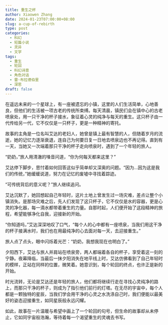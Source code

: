 ```yaml
---
title: 重生之杯
author: Xiaowen Zhang
date: 2024-01-23T07:00:00+08:00
slug: a-cup-of-rebirth
type: post
categories:
  - 科幻
  - 短篇小说
  - 灵异
  - 文学
tags:
  - 重生
  - 轮回
  - 科幻诗意
  - 角色对话
  - 雷·布拉德伯里
  - 深思
draft: false
---
```


在遥远未来的一个星球上，有一座被遗忘的小镇，这里的人们生活简单，心地善良，但他们的生活被一项古老的传统所束缚。每天清晨，镇民们会在镇中心的古老喷泉处，用一只干净的杯子接水，象征着心灵的纯净与每天的重生。这只杯子由一代传给另一代，它不仅仅是一只杯子，更是一种精神的寄托。

故事的主角是一位名叫艾达的老妇人，她曾是镇上最有智慧的人，但随着岁月的流逝，她的记忆力逐渐衰退，连自己为何要日复一日地去喷泉边也不再记得。直到有一天，当她又一次端着那只干净的杯子走向喷泉时，遇到了一个年轻的旅人。

“奶奶，”旅人用清澈的嗓音问道，“你为何每天都来这里？”

艾达停下脚步，思忖着如何回答这似乎简单却又深奥的问题。“因为...因为这是我们的传统，”她缓缓说道，努力在记忆的废墟中寻找着踪迹。

“可传统背后的意义呢？”旅人继续追问。

艾达沉默了，她回想起自己年轻时，这片土地上曾发生过一场灾难，差点让整个小镇消失。是那场灾难之后，先人们发现了这只杯子，它不仅仅是水的容器，更是心灵的净化器，每一滴水都带着重生的力量。自那时起，人们便开始了这段精神的旅程，希望能够净化自我，迎接新的开始。

“你知道吗，”艾达深深地叹了口气，“每个人的心中都有一座喷泉，当我们用这干净的杯子接满水时，我们也在用最纯净的心去面对每一天，去迎接重生。”

旅人点了点头，眼中闪烁着光芒：“奶奶，我想我现在也明白了。”

夕阳西下，艾达与旅人并肩站在喷泉旁，两人都端着各自的杯子，享受着这一刻的宁静。夜幕降临，当最后一抹夕阳消失在地平线上时，艾达仿佛看到了自己年轻时的模样，正站在同样的位置，微笑着。她意识到，每个轮回的终点，也许正是新的开始。

时光流转，无论是艾达还是年轻的旅人，他们都将继续行走在寻找心灵纯净的路上，而那只干净的杯子，则成为了指引他们前行的灯塔。在无尽的宇宙中，每个人都是一颗独特的星辰，当我们学会用干净的心灵之水洗涤自己时，我们便能以最美好的姿态迎接重生，如同星辰般永远闪耀。

如此，故事在一片温暖与希望中画上了一个轮回的句号，但生命的故事却从未停止，它如同宇宙般浩瀚，等待着每一个渴望重生的灵魂去书写。